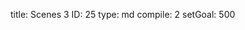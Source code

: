 title:          Scenes 3
ID:             25
type:           md
compile:        2
setGoal:        500



